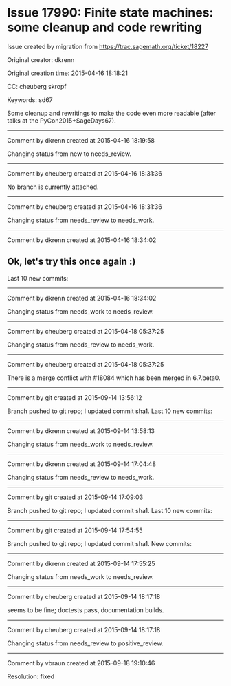 # Issue 17990: Finite state machines: some cleanup and code rewriting

Issue created by migration from https://trac.sagemath.org/ticket/18227

Original creator: dkrenn

Original creation time: 2015-04-16 18:18:21

CC:  cheuberg skropf

Keywords: sd67

Some cleanup and rewritings to make the code even more readable (after talks at the PyCon2015+SageDays67).


---

Comment by dkrenn created at 2015-04-16 18:19:58

Changing status from new to needs_review.


---

Comment by cheuberg created at 2015-04-16 18:31:36

No branch is currently attached.


---

Comment by cheuberg created at 2015-04-16 18:31:36

Changing status from needs_review to needs_work.


---

Comment by dkrenn created at 2015-04-16 18:34:02

Ok, let's try this once again :)
----
Last 10 new commits:


---

Comment by dkrenn created at 2015-04-16 18:34:02

Changing status from needs_work to needs_review.


---

Comment by cheuberg created at 2015-04-18 05:37:25

Changing status from needs_review to needs_work.


---

Comment by cheuberg created at 2015-04-18 05:37:25

There is a merge conflict with #18084 which has been merged in 6.7.beta0.


---

Comment by git created at 2015-09-14 13:56:12

Branch pushed to git repo; I updated commit sha1. Last 10 new commits:


---

Comment by dkrenn created at 2015-09-14 13:58:13

Changing status from needs_work to needs_review.


---

Comment by dkrenn created at 2015-09-14 17:04:48

Changing status from needs_review to needs_work.


---

Comment by git created at 2015-09-14 17:09:03

Branch pushed to git repo; I updated commit sha1. Last 10 new commits:


---

Comment by git created at 2015-09-14 17:54:55

Branch pushed to git repo; I updated commit sha1. New commits:


---

Comment by dkrenn created at 2015-09-14 17:55:25

Changing status from needs_work to needs_review.


---

Comment by cheuberg created at 2015-09-14 18:17:18

seems to be fine; doctests pass, documentation builds.


---

Comment by cheuberg created at 2015-09-14 18:17:18

Changing status from needs_review to positive_review.


---

Comment by vbraun created at 2015-09-18 19:10:46

Resolution: fixed
